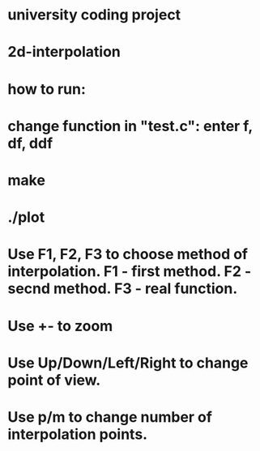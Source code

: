 
# university coding project
# 2d-interpolation
# how to run:
# change function in "test.c": enter f, df, ddf
# make
# ./plot

# Use F1, F2, F3 to choose method of interpolation. F1 - first method. F2 - secnd method. F3 - real function.
# Use +- to zoom
# Use Up/Down/Left/Right to change point of view.
# Use p/m to change number of interpolation points.
